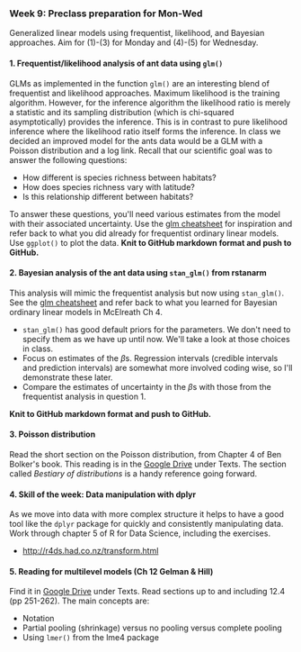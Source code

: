 ### Week 9: Preclass preparation for Mon-Wed

Generalized linear models using frequentist, likelihood, and Bayesian approaches. Aim for (1)-(3) for Monday and (4)-(5) for Wednesday.

#### 1. Frequentist/likelihood analysis of ant data using `glm()`

GLMs as implemented in the function `glm()` are an interesting blend of frequentist and likelihood approaches. Maximum likelihood is the training algorithm. However, for the inference algorithm the likelihood ratio is merely a statistic and its sampling distribution (which is chi-squared asymptotically) provides the inference. This is in contrast to pure likelihood inference where the likelihood ratio itself forms the inference. In class we decided an improved model for the ants data would be a GLM with a Poisson distribution and a log link. Recall that our scientific goal was to answer the following questions:

* How different is species richness between habitats?
* How does species richness vary with latitude?
* Is this relationship different between habitats?

To answer these questions, you'll need various estimates from the model with their associated uncertainty. Use the [glm cheatsheet](09_2_glm_cheatsheet.R) for inspiration and refer back to what you did already for frequentist ordinary linear models. Use `ggplot()` to plot the data. **Knit to GitHub markdown format and push to GitHub.**

#### 2. Bayesian analysis of the ant data using `stan_glm()` from rstanarm

This analysis will mimic the frequentist analysis but now using `stan_glm()`. See the [glm cheatsheet](09_2_glm_cheatsheet.R) and refer back to what you learned for Bayesian ordinary linear models in McElreath Ch 4.

* `stan_glm()` has good default priors for the parameters. We don't need to specify them as we have up until now. We'll take a look at those choices in class.
* Focus on estimates of the $\beta$s. Regression intervals (credible intervals and prediction intervals) are somewhat more involved coding wise, so I'll demonstrate these later.
* Compare the estimates of uncertainty in the  $\beta$s with those from the frequentist analysis in question 1.

**Knit to GitHub markdown format and push to GitHub.**

#### 3. Poisson distribution

Read the short section on the Poisson distribution, from Chapter 4 of Ben Bolker's book. This reading is in the [Google Drive](https://drive.google.com/drive/folders/1ZMEFNuh36pyWLbFx9YBeMjLZCp7orylo) under Texts. The section called *Bestiary of distributions* is a handy reference going forward.

#### 4. Skill of the week: Data manipulation with dplyr

As we move into data with more complex structure it helps to have a good tool like the `dplyr` package for quickly and consistently manipulating data. Work through chapter 5 of R for Data Science, including the exercises.

* http://r4ds.had.co.nz/transform.html

#### 5. Reading for multilevel models (Ch 12 Gelman & Hill)

Find it in [Google Drive](https://drive.google.com/drive/folders/1ZMEFNuh36pyWLbFx9YBeMjLZCp7orylo) under Texts. Read sections up to and including 12.4 (pp 251-262). The main concepts are:

* Notation
* Partial pooling (shrinkage) versus no pooling versus complete pooling
* Using `lmer()` from the lme4 package



